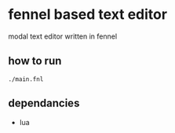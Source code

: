 # fennel based text editor

modal text editor written in fennel
## how to run
```
./main.fnl
```
## dependancies
- lua
